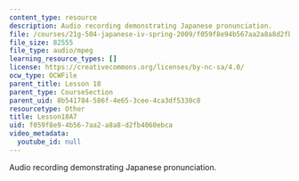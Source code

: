 ```yaml
---
content_type: resource
description: Audio recording demonstrating Japanese pronunciation.
file: /courses/21g-504-japanese-iv-spring-2009/f059f8e94b567aa2a8a8d2fb4060ebca_Lesson18A7.mp3
file_size: 82555
file_type: audio/mpeg
learning_resource_types: []
license: https://creativecommons.org/licenses/by-nc-sa/4.0/
ocw_type: OCWFile
parent_title: Lesson 18
parent_type: CourseSection
parent_uid: 8b541784-586f-4e65-3cee-4ca3df5330c8
resourcetype: Other
title: Lesson18A7
uid: f059f8e9-4b56-7aa2-a8a8-d2fb4060ebca
video_metadata:
  youtube_id: null
---
```

Audio recording demonstrating Japanese pronunciation.
